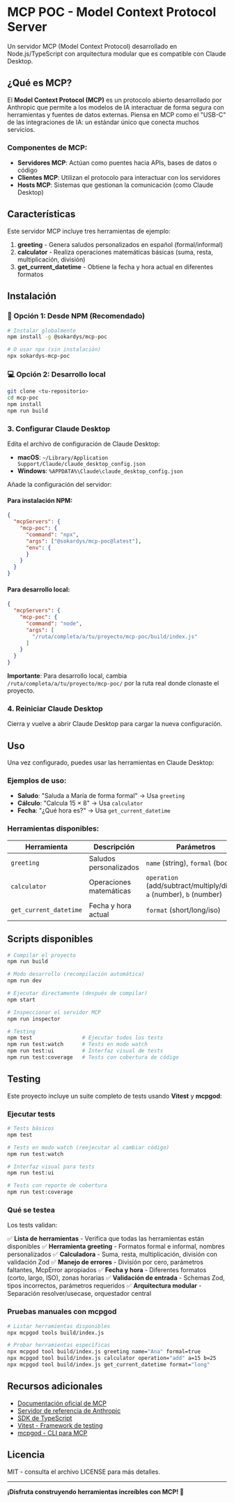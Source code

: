 # MCP POC - Model Context Protocol Server

Un servidor MCP (Model Context Protocol) desarrollado en Node.js/TypeScript con arquitectura modular que es compatible con Claude Desktop.

## ¿Qué es MCP?

El **Model Context Protocol (MCP)** es un protocolo abierto desarrollado por Anthropic que permite a los modelos de IA interactuar de forma segura con herramientas y fuentes de datos externas. Piensa en MCP como el "USB-C" de las integraciones de IA: un estándar único que conecta muchos servicios.

### Componentes de MCP:

- **Servidores MCP**: Actúan como puentes hacia APIs, bases de datos o código
- **Clientes MCP**: Utilizan el protocolo para interactuar con los servidores  
- **Hosts MCP**: Sistemas que gestionan la comunicación (como Claude Desktop)

## Características

Este servidor MCP incluye tres herramientas de ejemplo:

1. **greeting** - Genera saludos personalizados en español (formal/informal)
2. **calculator** - Realiza operaciones matemáticas básicas (suma, resta, multiplicación, división)
3. **get_current_datetime** - Obtiene la fecha y hora actual en diferentes formatos

## Instalación

### 🚀 Opción 1: Desde NPM (Recomendado)

```bash
# Instalar globalmente
npm install -g @sokardys/mcp-poc

# O usar npx (sin instalación)
npx sokardys-mcp-poc
```

### 💻 Opción 2: Desarrollo local

```bash
git clone <tu-repositorio>
cd mcp-poc
npm install
npm run build
```

### 3. Configurar Claude Desktop

Edita el archivo de configuración de Claude Desktop:

- **macOS**: `~/Library/Application Support/Claude/claude_desktop_config.json`
- **Windows**: `%APPDATA%\Claude\claude_desktop_config.json`

Añade la configuración del servidor:

#### Para instalación NPM:
```json
{
  "mcpServers": {
    "mcp-poc": {
      "command": "npx",
      "args": ["@sokardys/mcp-poc@latest"],
      "env": {
      }
    }
  }
} 
```

#### Para desarrollo local:
```json
{
  "mcpServers": {
    "mcp-poc": {
      "command": "node",
      "args": [
        "/ruta/completa/a/tu/proyecto/mcp-poc/build/index.js"
      ]
    }
  }
}
```

**Importante**: Para desarrollo local, cambia `/ruta/completa/a/tu/proyecto/mcp-poc/` por la ruta real donde clonaste el proyecto.

### 4. Reiniciar Claude Desktop

Cierra y vuelve a abrir Claude Desktop para cargar la nueva configuración.

## Uso

Una vez configurado, puedes usar las herramientas en Claude Desktop:

### Ejemplos de uso:

- **Saludo**: "Saluda a María de forma formal" → Usa `greeting`
- **Cálculo**: "Calcula 15 × 8" → Usa `calculator` 
- **Fecha**: "¿Qué hora es?" → Usa `get_current_datetime`

### Herramientas disponibles:

| Herramienta | Descripción | Parámetros |
|-------------|-------------|------------|
| `greeting` | Saludos personalizados | `name` (string), `formal` (boolean) |
| `calculator` | Operaciones matemáticas | `operation` (add/subtract/multiply/divide), `a` (number), `b` (number) |
| `get_current_datetime` | Fecha y hora actual | `format` (short/long/iso) |

## Scripts disponibles

```bash
# Compilar el proyecto
npm run build

# Modo desarrollo (recompilación automática)
npm run dev

# Ejecutar directamente (después de compilar)
npm start

# Inspeccionar el servidor MCP
npm run inspector

# Testing
npm test                # Ejecutar todos los tests
npm run test:watch      # Tests en modo watch
npm run test:ui         # Interfaz visual de tests
npm run test:coverage   # Tests con cobertura de código
```

## Testing

Este proyecto incluye un suite completo de tests usando **Vitest** y **mcpgod**:

### Ejecutar tests

```bash
# Tests básicos
npm test

# Tests en modo watch (reejecutar al cambiar código)
npm run test:watch

# Interfaz visual para tests
npm run test:ui

# Tests con reporte de cobertura
npm run test:coverage
```

### Qué se testea

Los tests validan:

✅ **Lista de herramientas** - Verifica que todas las herramientas están disponibles
✅ **Herramienta greeting** - Formatos formal e informal, nombres personalizados
✅ **Calculadora** - Suma, resta, multiplicación, división con validación Zod
✅ **Manejo de errores** - División por cero, parámetros faltantes, McpError apropiados
✅ **Fecha y hora** - Diferentes formatos (corto, largo, ISO), zonas horarias
✅ **Validación de entrada** - Schemas Zod, tipos incorrectos, parámetros requeridos
✅ **Arquitectura modular** - Separación resolver/usecase, orquestador central

### Pruebas manuales con mcpgod

```bash
# Listar herramientas disponibles
npx mcpgod tools build/index.js

# Probar herramientas específicas
npx mcpgod tool build/index.js greeting name="Ana" formal=true
npx mcpgod tool build/index.js calculator operation="add" a=15 b=25
npx mcpgod tool build/index.js get_current_datetime format="long"
```



## Recursos adicionales

- [Documentación oficial de MCP](https://modelcontextprotocol.io)
- [Servidor de referencia de Anthropic](https://github.com/modelcontextprotocol/servers)
- [SDK de TypeScript](https://www.npmjs.com/package/@modelcontextprotocol/sdk)
- [Vitest - Framework de testing](https://vitest.dev)
- [mcpgod - CLI para MCP](https://github.com/mcpgod/cli)

## Licencia

MIT - consulta el archivo LICENSE para más detalles.

---

**¡Disfruta construyendo herramientas increíbles con MCP! 🚀** 